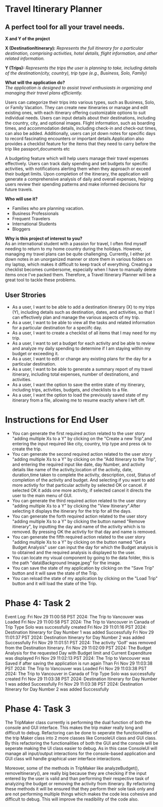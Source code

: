 # Travel Itinerary Planner

## A perfect tool for all your travel needs.

**X and Y of the project**  

**X (DestinationItinerary):** *Represents the full itinerary for a particular destination, comprising activities, hotel details, flight information, and other related information.*

**Y (Trips):** *Represents the trips the user is planning to take, including details of the destination(city, country), trip type (e.g., Business, Solo, Family)*


**What will the application do?**  
*The application is designed to assist travel enthusiasts in organizing and managing their travel plans efficiently.*

Users can categorize their trips into various types, such as Business, Solo, or Family Vacation. They can create new itineraries or manage and edit existing ones, with each itinerary offering customizable options to suit individual needs. Users can input details about their destinations, including the country, city, and optional images. Flight information, such as boarding times, and accommodation details, including check-in and check-out times, can also be added. Additionally, users can jot down notes for specific days to record fascinating encounters or important details.Application also provides a checklist feature for the items that they need to carry before the trip like passport,documents etc

A budgeting feature which will help users manage their travel expenses effectively. Users can track daily spending and set budgets for specific activities, with notifications alerting them when they approach or exceed their budget limits. Upon completion of the itinerary, the application will generate a comprehensive analysis of daily and overall expenses, helping users review their spending patterns and make informed decisions for future travels. 

**Who will use it?**
- Families who are planning vacation.
- Business Professionals
- Frequent Travelers 
- International Students 
- Bloggers

**Why is this project of interest to you?**  
As an international student with a passion for travel, I often find myself needing to return to my home country during the holidays. However, managing my travel plans can be quite challenging. Currently, I either jot down notes in an unorganized manner or store them in various folders on my laptop, which makes it difficult to keep track of everything. Creating a checklist becomes cumbersome, especially when I have to manually delete items once I've packed them. Therefore, a Travel Itinerary Planner will be a great tool to tackle these problems.

## User Strories  
- As a user, I want to be able to add a destination itinerary (X) to my trips (Y), including details such as destination, dates, and activities, so that I can effectively plan and manage the various aspects of my trip.
- As a user, I want to be able to view all the tasks and related information for a particular destination for a speciifc day.
- As a user, I want to create a checklist of all items that I may need for my trip.
- As a user, I want to set a budget for each activity and be able to review and analyze my daily spending to determine if I am staying within my budget or exceeding it.
- As a user, I want to edit or change any existing plans for the day for a particular destination.
- As a user, I want to be able to generate a summary report of my travel itinerary, including total expenses, number of destinations, and activities.
- As a user, I want the option to save the entire state of my itinerary, including trips, activities, budgets, and checklists to a file.
- As a user, I want the option to load the previously saved state of my itinerary from a file, allowing me to resume exactly where I left off.

# Instructions for End User
- You can generate the first required action related to the user story "adding multiple Xs to a Y" by clicking on the "Create a new Trip",and  entering the input required like city, country, trip type and press ok to create the trip.
- You can generate the second required action related to the user story "adding multiple Xs to a Y" by clicking on the "Add Itinerary to the Trip", and entering the required input like date, day Number, and activity details like name of the activity,location of the activity, date,
duration,time taken to complete the activity, description, cost, Status of completion of the activity and budget. And selecting if you want to add more activtiy for that particular activity by selected OK or cancel. if selected OK it adds one more activity, if selected cancel it directs the user to the main menu of GUI.
- You can generate the third required action related to the user story "adding multiple Xs to a Y" by clicking the "View Itinerary".After selecting it displays the itinerary for the trip for all the days.
- You can generate the forth required action related to the user story "adding multiple Xs to a Y" by clicking the button named "Remove itinerary", by inputting the day and name of the activity which is to removed. By pressing OK the activtiy for that day and name is removed.
- You can generate the fifth required action related to the user story "adding multiple Xs to a Y" by clicking on the button named "Get a Budget Analysis" user can input the day for which the Budget analysis is to obtained and the required analysis is displayed to the user.
- You can locate my visual component by going to the data folder, this is the path "data\Background Image.jpeg" for the image.
- You can save the state of my application by clicking on the "Save Trip" button and it will save the state of the Trip.
- You can reload the state of my application by clicking on the "Load Trip" button and it will load the state of the Trip.

# Phase 4: Task 2
Event Log:
Fri Nov 29 11:00:58 PST 2024: The Trip to Vancouver was Loaded
Fri Nov 29 11:00:58 PST 2024: The Trip to Vancouver in Canada of Trip Type Solo was successfully created
Fri Nov 29 11:01:16 PST 2024: Destination Itinerary for Day Number 1 was added Successfully
Fri Nov 29 11:01:37 PST 2024: Destination Itinerary for Day Number 2 was added Successfully
Fri Nov 29 11:01:51 PST 2024: The activity 'Golf' was removed from the Destination Itinerary.
Fri Nov 29 11:02:09 PST 2024: The Budget Analysis for the requested Day with Budget limit and Current Expenditure was displayed
Fri Nov 29 11:02:13 PST 2024: The Trip to Vancouver was Saved
if after saving the application is run again Than
Fri Nov 29 11:03:38 PST 2024: The Trip to Vancouver was Loaded
Fri Nov 29 11:03:38 PST 2024: The Trip to Vancouver in Canada of Trip Type Solo was successfully created
Fri Nov 29 11:03:38 PST 2024: Destination Itinerary for Day Number 1 was added Successfully
Fri Nov 29 11:03:38 PST 2024: Destination Itinerary for Day Number 2 was added Successfully

# Phase 4: Task 3
The TripMaker class currently is performing the dual function of both the console and GUI interface. This makes the trip maker really long and difficult to debug. Refactoring can be done to seperate the functionalities of the trip Maker class into 2 more classes like ConsoleUI class and GUI class. By this refactoring the functionalities of both the GUI and the console will be seperate making the UI class easier to debug. As in this case ConsoleUI will  manage all input/output interactions for the console-based application and GUI class will handle graphical user interface interactions.

Moreover, some of the methods in TripMaker like analyzeBudget(), removeItinerary(), are really big because they are checking if the input entered by the user is valid and than performing their respective task of analyzing the budget or removing the activity from itinerary. By refactoring these methods it will be ensured that they perform their sole task only and are not performing multiple things which makes the code less cohesive and difficult to debug. This will improve the readibility of the code also.
